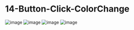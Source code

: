 # 14-Button-Click-ColorChange
![image](https://user-images.githubusercontent.com/122344020/235700560-a8cac01f-b516-4da8-b289-12b3b9b90c2e.png)
![image](https://user-images.githubusercontent.com/122344020/235700635-f70188bb-3c2f-4395-8691-99d28f3ef466.png)
![image](https://user-images.githubusercontent.com/122344020/235700684-d63a3999-5901-43cc-bdf3-25c3d8c25ca0.png)
![image](https://user-images.githubusercontent.com/122344020/235700750-288bb5f7-697b-4e70-83bc-1e422211e81f.png)
